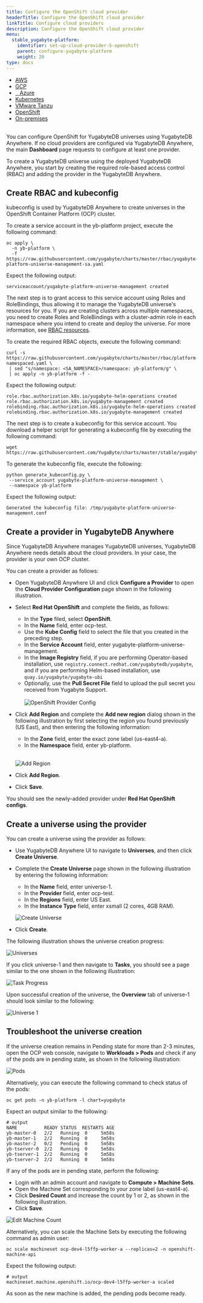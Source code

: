 ```yaml
---
title: Configure the OpenShift cloud provider
headerTitle: Configure the OpenShift cloud provider
linkTitle: Configure cloud providers
description: Configure the OpenShift cloud provider
menu:
  stable_yugabyte-platform:
    identifier: set-up-cloud-provider-5-openshift
    parent: configure-yugabyte-platform
    weight: 20
type: docs
---
```


<ul class="nav nav-tabs-alt nav-tabs-yb">
  <li>
    <a href="../aws/" class="nav-link">
      <i class="fa-brands fa-aws"></i>
      AWS
    </a>
  </li>

  <li>
    <a href="../gcp/" class="nav-link">
      <i class="fa-brands fa-google" aria-hidden="true"></i>
      GCP
    </a>
  </li>

  <li>
    <a href="../azure/" class="nav-link">
      <i class="icon-azure" aria-hidden="true"></i>
      &nbsp;&nbsp; Azure
    </a>
  </li>

  <li>
    <a href="../kubernetes/" class="nav-link">
      <i class="fa-solid fa-cubes" aria-hidden="true"></i>
      Kubernetes
    </a>
  </li>

  <li>
    <a href="../vmware-tanzu/" class="nav-link">
      <i class="fa-solid fa-cubes" aria-hidden="true"></i>
      VMware Tanzu
    </a>
  </li>

<li>
    <a href="../openshift/" class="nav-link active">
      <i class="fa-solid fa-cubes" aria-hidden="true"></i>OpenShift</a>
  </li>

  <li>
    <a href="../on-premises/" class="nav-link">
      <i class="fa-solid fa-building"></i>
      On-premises
    </a>
  </li>

</ul>

<br>You can configure OpenShift for YugabyteDB universes using YugabyteDB Anywhere. If no cloud providers are configured via YugabyteDB Anywhere, the main **Dashboard** page requests to configure at least one provider.

To create a YugabyteDB universe using the deployed YugabyteDB Anywhere, you start by creating the required role-based access control (RBAC) and adding the provider in the YugabyteDB Anywhere.

## Create RBAC and kubeconfig

kubeconfig is used by YugabyteDB Anywhere to create universes in the OpenShift Container Platform (OCP) cluster.

To create a service account in the yb-platform project, execute the following command:

```shell
oc apply \
  -n yb-platform \
  -f https://raw.githubusercontent.com/yugabyte/charts/master/rbac/yugabyte-platform-universe-management-sa.yaml
```

Expect the following output:

```output
serviceaccount/yugabyte-platform-universe-management created
```

The next step is to grant access to this service account using Roles and RoleBindings, thus allowing it to manage the YugabyteDB universe's resources for you. If you are creating clusters across multiple namespaces, you need to create Roles and RoleBindings with a cluster-admin role in each namespace where you intend to create and deploy the universe. For more information, see [RBAC resources](https://github.com/yugabyte/charts/tree/master/rbac#c-platform-namespacedyaml).

To create the required RBAC objects, execute the following command:

```shell
curl -s https://raw.githubusercontent.com/yugabyte/charts/master/rbac/platform-namespaced.yaml \
 | sed "s/namespace: <SA_NAMESPACE>/namespace: yb-platform/g" \
 | oc apply -n yb-platform -f -
```

Expect the following output:

```output
role.rbac.authorization.k8s.io/yugabyte-helm-operations created
role.rbac.authorization.k8s.io/yugabyte-management created
rolebinding.rbac.authorization.k8s.io/yugabyte-helm-operations created
rolebinding.rbac.authorization.k8s.io/yugabyte-management created
```

The next step is to create a kubeconfig for this service account. You download a helper script for generating a kubeconfig file by executing the following command:

```shell
wget https://raw.githubusercontent.com/YugaByte/charts/master/stable/yugabyte/generate_kubeconfig.py
```

To generate the kubeconfig file, execute the following:

```shell
python generate_kubeconfig.py \
 --service_account yugabyte-platform-universe-management \
 --namespace yb-platform
```

Expect the following output:

```output
Generated the kubeconfig file: /tmp/yugabyte-platform-universe-management.conf
```

## Create a provider in YugabyteDB Anywhere

Since YugabyteDB Anywhere manages YugabyteDB universes, YugabyteDB Anywhere needs details about the cloud providers. In your case, the provider is your own OCP cluster.

You can create a provider as follows:

- Open YugabyteDB Anywhere UI and click **Configure a Provider** to open the **Cloud Provider Configuration** page shown in the following illustration.
- Select **Red Hat OpenShift** and complete the fields, as follows:
  - In the **Type** filed, select **OpenShift**.
  - In the **Name** field, enter ocp-test.
  - Use the **Kube Config** field to select the file that you created in the preceding step.
  - In the **Service Account** field, enter yugabyte-platform-universe-management.
  - In the **Image Registry** field, if you are performing Operator-based installation, use  `registry.connect.redhat.com/yugabytedb/yugabyte`, and if you are performing Helm-based installation, use  `quay.io/yugabyte/yugabyte-ubi`
  - Optionally, use the **Pull Secret File** field to upload the pull secret you received from Yugabyte Support. <br><br>
![OpenShift Provider Config](/images/ee/openshift-cloud-provider-setup.png)

- Click **Add Region** and complete the **Add new region** dialog shown in the following illustration by first selecting the region you found previously (US East), and then entering the following information:
  - In the **Zone** field, enter the exact zone label (us-east4-a).
  - In the **Namespace** field, enter yb-platform.<br><br>

  ![Add Region](/images/ee/openshift-add-region.png)

- Click **Add Region**.
- Click **Save**.

You should see the newly-added provider under **Red Hat OpenShift configs**.

## Create a universe using the provider

You can create a universe using the provider as follows:

- Use YugabyteDB Anywhere UI to navigate to **Universes**, and then click **Create Universe**.

- Complete the **Create Universe** page shown in the following illustration by entering the following information:

  - In the **Name** field, enter universe-1.
  - In the **Provider** field, enter ocp-test.
  - In the **Regions** field, enter US East.
  - In the **Instance Type** field, enter xsmall (2 cores, 4GB RAM).<br>

  ![Create Universe](/images/ee/openshift-create-uni.png)

- Click **Create**.

The following illustration shows the universe creation progress:

![Universes](/images/ee/openshift-universes.png)

If you click universe-1 and then navigate to **Tasks**, you should see a page similar to the one shown in the following illustration:

![Task Progress](/images/ee/openshift-uni-task-progress.png)

Upon successful creation of the universe, the **Overview** tab of universe-1 should look similar to the following:

![Universe 1](/images/ee/openshift-universe1.png)

## Troubleshoot the universe creation

If the universe creation remains in Pending state for more than 2-3 minutes, open the OCP web console, navigate to **Workloads > Pods** and check if any of the pods are in pending state, as shown in the following illustration:

![Pods](/images/ee/openshift-pods.png)

Alternatively, you can execute the following command to check status of the pods:

```shell
oc get pods -n yb-platform -l chart=yugabyte
```

Expect an output similar to the following:

```output
# output
NAME          READY STATUS  RESTARTS AGE
yb-master-0   2/2   Running  0     5m58s
yb-master-1   2/2   Running  0     5m58s
yb-master-2   0/2   Pending  0     5m58s
yb-tserver-0  2/2   Running  0     5m58s
yb-tserver-1  2/2   Running  0     5m58s
yb-tserver-2  2/2   Running  0     5m58s
```

If any of the pods are in pending state, perform the following:

- Login with an admin account and navigate to **Compute > Machine Sets**.
- Open the Machine Set corresponding to your zone label (us-east4-a).
- Click **Desired Count** and increase the count by 1 or 2, as shown in the following illustration.
- Click **Save**.

![Edit Machine Count](/images/ee/openshift-open-macine.png)

Alternatively, you can scale the Machine Sets by executing the following command as admin user:

```shell
oc scale machineset ocp-dev4-l5ffp-worker-a --replicas=2 -n openshift-machine-api
```

Expect the following output:

```output
# output
machineset.machine.openshift.io/ocp-dev4-l5ffp-worker-a scaled
```

As soon as the new machine is added, the pending pods become ready.

